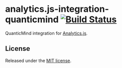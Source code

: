 # analytics.js-integration-quanticmind [![Build Status][ci-badge]][ci-link]

QuanticMind integration for [Analytics.js][].

## License

Released under the [MIT license](License.md).


[Analytics.js]: https://segment.com/docs/libraries/analytics.js/
[ci-link]: https://circleci.com/gh/segment-integrations/analytics.js-integration-quanticmind
[ci-badge]: https://circleci.com/gh/segment-integrations/analytics.js-integration-quanticmind.svg?style=svg
